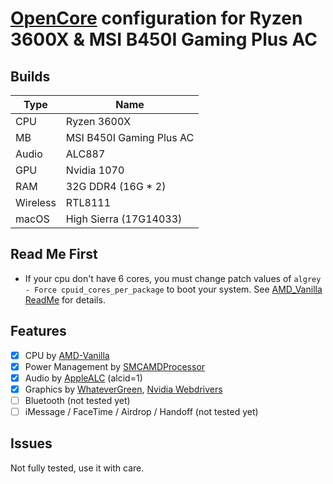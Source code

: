 # [OpenCore](https://github.com/acidanthera/OpenCorePkg) configuration for Ryzen 3600X &amp; MSI B450I Gaming Plus AC

## Builds

| Type                   | Name                                  |
| ---------------------- | ------------------------------------- |
| CPU                    | Ryzen 3600X                           |
| MB                     | MSI B450I Gaming Plus AC              |
| Audio                  | ALC887                                |
| GPU                    | Nvidia 1070  |
| RAM                    | 32G DDR4 (16G * 2)                     |
| Wireless   | RTL8111                               |
| macOS                  | High Sierra (17G14033)                    |

## Read Me First

- If your cpu don't have 6 cores, you must change patch values
  of `algrey - Force cpuid_cores_per_package` to boot your system.
  See [AMD_Vanilla ReadMe](https://github.com/AMD-OSX/AMD_Vanilla#read-me-first) for details.

## Features

- [x] CPU by [AMD-Vanilla](https://github.com/AMD-OSX/AMD_Vanilla)
- [x] Power Management by [SMCAMDProcessor](https://github.com/trulyspinach/SMCAMDProcessor)
- [x] Audio by [AppleALC](https://github.com/acidanthera/AppleALC) (alcid=1)
- [x] Graphics by [WhateverGreen](https://github.com/acidanthera/WhateverGreen), [Nvidia Webdrivers](https://www.tonymacx86.com/nvidia-drivers/)
- [ ] Bluetooth (not tested yet)
- [ ] iMessage / FaceTime / Airdrop / Handoff (not tested yet)

## Issues

Not fully tested, use it with care.
